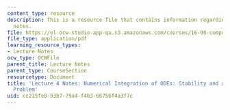 ```yaml
---
content_type: resource
description: This is a resource file that contains information regarding lecture 4
  notes.
file: https://ol-ocw-studio-app-qa.s3.amazonaws.com/courses/16-90-computational-methods-in-aerospace-engineering-spring-2014/cc215fe893b779a4f4b366756f4a3f7c_MIT16_90S14_Lecture4.pdf
file_type: application/pdf
learning_resource_types:
- Lecture Notes
ocw_type: OCWFile
parent_title: Lecture Notes
parent_type: CourseSection
resourcetype: Document
title: 'Lecture 4 Notes: Numerical Integration of ODEs: Stability and a Ballistics
  Problem'
uid: cc215fe8-93b7-79a4-f4b3-66756f4a3f7c
---
```

